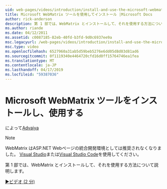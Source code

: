 ```yaml
---
uid: web-pages/videos/introduction/install-and-use-the-microsoft-webmatrix-tool
title: Microsoft WebMatrix ツールを使用してインストール |Microsoft Docs
author: rick-anderson
description: 第 1 部では、WebMatrix とインストールして、それを使用する方法について説明します。
ms.author: riande
ms.date: 04/12/2011
ms.assetid: c0087185-82eb-40fd-b3fd-9d0c6937ee9a
msc.legacyurl: /web-pages/videos/introduction/install-and-use-the-microsoft-webmatrix-tool
msc.type: video
ms.openlocfilehash: 6527960a31ab5d59beb5276e6dd05d8d03d81ad6
ms.sourcegitcommit: 0f1119340e4464720cfd16d0ff15764746ea1fea
ms.translationtype: MT
ms.contentlocale: ja-JP
ms.lasthandoff: 04/17/2019
ms.locfileid: "59387036"
---
```

# <a name="install-and-use-the-microsoft-webmatrix-tool"></a>Microsoft WebMatrix ツールをインストールし、使用する

によって[Advaiya](https://twitter.com/Advaiyasolns)

> [!NOTE] 
> WebMatrix はASP.NET Webページの統合開発環境としては推奨されなくなりました。 [Visual Studio](xref:aspnet/web-pages/overview/getting-started/program-asp-net-web-pages-in-visual-studio)または[Visual Studio Code](https://code.visualstudio.com/)を使用してください。


第 1 部では、WebMatrix とインストールして、それを使用する方法について説明します。

[&#9654;ビデオ (2 分)](https://channel9.msdn.com/Blogs/ASP-NET-Site-Videos/install-and-use-the-microsoft-webmatrix-tool)
